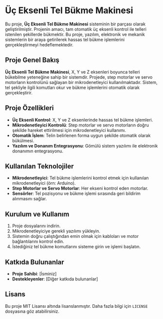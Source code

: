 # Üç Eksenli Tel Bükme Makinesi

Bu proje, **Üç Eksenli Tel Bükme Makinesi** sisteminin bir parçası olarak geliştirilmiştir. Projenin amacı, tam otomatik üç eksenli kontrol ile telleri istenilen şekillerde bükmektir. Bu proje, yazılım, elektronik ve mekanik sistemlerin bir araya getirilerek hassas tel bükme işlemlerini gerçekleştirmeyi hedeflemektedir.

## Proje Genel Bakış

**Üç Eksenli Tel Bükme Makinesi**, X, Y ve Z eksenleri boyunca telleri bükebilme yeteneğine sahip bir sistemdir. Projede, step motorlar ve servo motorların kontrolünü sağlayan bir mikrodenetleyici kullanılmaktadır. Sistem, tel şekliyle ilgili komutları okur ve bükme işlemlerini otomatik olarak gerçekleştirir.

## Proje Özellikleri

- **Üç Eksenli Kontrol**: X, Y ve Z eksenlerinde hassas tel bükme işlemleri.
- **Mikrodenetleyici Kontrolü**: Step motorlar ve servo motorların doğru şekilde hareket ettirilmesi için mikrodenetleyici kullanımı.
- **Otomatik İşlem**: Telin belirlenen forma uygun şekilde otomatik olarak bükülmesi.
- **Yazılım ve Donanım Entegrasyonu**: Gömülü sistem yazılımı ile elektronik donanımın entegrasyonu.

## Kullanılan Teknolojiler

- **Mikrodenetleyici**: Tel bükme işlemlerini kontrol etmek için kullanılan mikrodenetleyici (örn: Arduino).
- **Step Motorlar ve Servo Motorlar**: Her ekseni kontrol eden motorlar.
- **Sensörler**: Tel pozisyonu ve bükme işlemi sırasında geri bildirim alınmasını sağlar.

## Kurulum ve Kullanım

1. Proje dosyalarını indirin.
2. Mikrodenetleyiciye gerekli yazılımı yükleyin.
3. Sistemin doğru çalıştığından emin olmak için kabloları ve motor bağlantılarını kontrol edin.
4. İstediğiniz tel bükme komutlarını sisteme girin ve işlemi başlatın.

## Katkıda Bulunanlar

- **Proje Sahibi**: [İsminiz]
- **Destekleyenler**: [Diğer katkıda bulunanlar]

## Lisans

Bu proje MIT Lisansı altında lisanslanmıştır. Daha fazla bilgi için `LICENSE` dosyasına göz atabilirsiniz.
